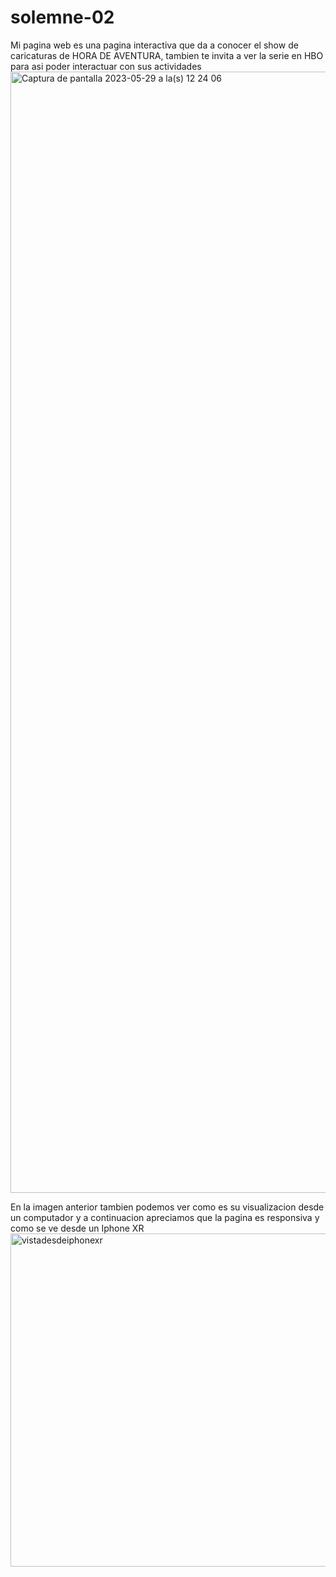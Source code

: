 # solemne-02
Mi pagina web es una pagina interactiva que da a conocer el show de caricaturas de HORA DE AVENTURA, tambien te invita a ver la serie en HBO para asi poder interactuar con sus actividades
<img width="1794" alt="Captura de pantalla 2023-05-29 a la(s) 12 24 06" src="https://github.com/mgdalol/dis9005-2023-1/assets/128399618/603d3329-5bee-4047-be93-a857adff41ac">

En la imagen anterior tambien podemos ver como es su visualizacion desde un computador y a continuacion apreciamos que la pagina es responsiva y como se ve desde un Iphone XR
<img width="533" alt="vistadesdeiphonexr" src="https://github.com/mgdalol/dis9005-2023-1/assets/128399618/5d2f6b82-c614-46eb-86c4-00028dc0cff2">

